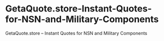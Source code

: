 # GetaQuote.store-Instant-Quotes-for-NSN-and-Military-Components
GetaQuote.store – Instant Quotes for NSN and Military Components
